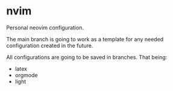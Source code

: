 # nvim

Personal neovim configuration.

The main branch is going to work as a template for any needed configuration created in the future.

All configurations are going to be saved in branches. That being:

- latex
- orgmode
- light
